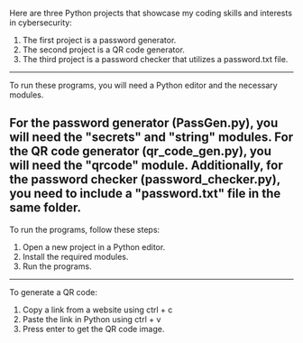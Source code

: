 Here are three Python projects that showcase my coding skills and interests in cybersecurity:

1. The first project is a password generator.
2. The second project is a QR code generator.
3. The third project is a password checker that utilizes a password.txt file.
-----------------------------------------
To run these programs, you will need a Python editor and the necessary modules.

For the password generator (PassGen.py), you will need the "secrets" and "string" modules.
For the QR code generator (qr_code_gen.py), you will need the "qrcode" module.
Additionally, for the password checker (password_checker.py), you need to include a "password.txt" file in the same folder.
------------------------------------------
To run the programs, follow these steps:                           
1. Open a new project in a Python editor.
2. Install the required modules.
3. Run the programs.
-----------------------------------------
To generate a QR code:
1. Copy a link from a website using ctrl + c
2. Paste the link in Python using ctrl + v
3. Press enter to get the QR code image.

